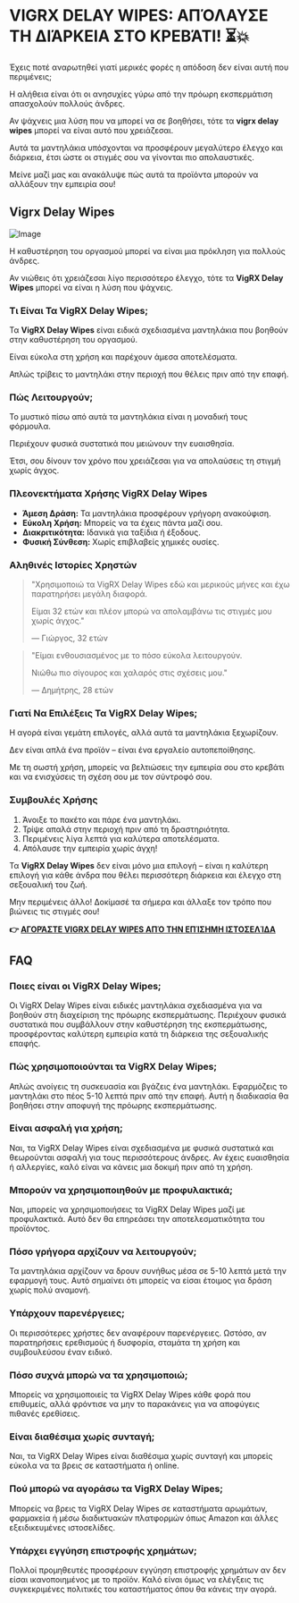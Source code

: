 # VIGRX DELAY WIPES: ΑΠΌΛΑΥΣΕ ΤΗ ΔΙΆΡΚΕΙΑ ΣΤΟ ΚΡΕΒΆΤΙ! ⏳💥

Έχεις ποτέ αναρωτηθεί γιατί μερικές φορές η απόδοση δεν είναι αυτή που περιμένεις; 

Η αλήθεια είναι ότι οι ανησυχίες γύρω από την πρόωρη εκσπερμάτιση απασχολούν πολλούς άνδρες. 

Αν ψάχνεις μια λύση που να μπορεί να σε βοηθήσει, τότε τα **vigrx delay wipes** μπορεί να είναι αυτό που χρειάζεσαι. 

Αυτά τα μαντηλάκια υπόσχονται να προσφέρουν μεγαλύτερο έλεγχο και διάρκεια, έτσι ώστε οι στιγμές σου να γίνονται πιο απολαυστικές. 

Μείνε μαζί μας και ανακάλυψε πώς αυτά τα προϊόντα μπορούν να αλλάξουν την εμπειρία σου!

## Vigrx Delay Wipes

![Image](https://www2.sellhealth.com/136/vigrx_delay_wipes_300x250-v2.png)

Η καθυστέρηση του οργασμού μπορεί να είναι μια πρόκληση για πολλούς άνδρες. 

Αν νιώθεις ότι χρειάζεσαι λίγο περισσότερο έλεγχο, τότε τα **VigRX Delay Wipes** μπορεί να είναι η λύση που ψάχνεις.

### Τι Είναι Τα VigRX Delay Wipes;

Τα **VigRX Delay Wipes** είναι ειδικά σχεδιασμένα μαντηλάκια που βοηθούν στην καθυστέρηση του οργασμού. 

Είναι εύκολα στη χρήση και παρέχουν άμεσα αποτελέσματα.

Απλώς τρίβεις το μαντηλάκι στην περιοχή που θέλεις πριν από την επαφή.

### Πώς Λειτουργούν;

Το μυστικό πίσω από αυτά τα μαντηλάκια είναι η μοναδική τους φόρμουλα. 

Περιέχουν φυσικά συστατικά που μειώνουν την ευαισθησία.

Έτσι, σου δίνουν τον χρόνο που χρειάζεσαι για να απολαύσεις τη στιγμή χωρίς άγχος.

### Πλεονεκτήματα Χρήσης VigRX Delay Wipes

- **Άμεση Δράση:** Τα μαντηλάκια προσφέρουν γρήγορη ανακούφιση.
- **Εύκολη Χρήση:** Μπορείς να τα έχεις πάντα μαζί σου.
- **Διακριτικότητα:** Ιδανικά για ταξίδια ή έξοδους.
- **Φυσική Σύνθεση:** Χωρίς επιβλαβείς χημικές ουσίες.

### Αληθινές Ιστορίες Χρηστών

> "Χρησιμοποιώ τα VigRX Delay Wipes εδώ και μερικούς μήνες και έχω παρατηρήσει μεγάλη διαφορά. 
>
> Είμαι 32 ετών και πλέον μπορώ να απολαμβάνω τις στιγμές μου χωρίς άγχος." 
>
> — Γιώργος, 32 ετών

> "Είμαι ενθουσιασμένος με το πόσο εύκολα λειτουργούν. 
>
> Νιώθω πιο σίγουρος και χαλαρός στις σχέσεις μου." 
>
> — Δημήτρης, 28 ετών

### Γιατί Να Επιλέξεις Τα VigRX Delay Wipes;

Η αγορά είναι γεμάτη επιλογές, αλλά αυτά τα μαντηλάκια ξεχωρίζουν. 

Δεν είναι απλά ένα προϊόν – είναι ένα εργαλείο αυτοπεποίθησης.

Με τη σωστή χρήση, μπορείς να βελτιώσεις την εμπειρία σου στο κρεβάτι και να ενισχύσεις τη σχέση σου με τον σύντροφό σου.

### Συμβουλές Χρήσης

1. Άνοιξε το πακέτο και πάρε ένα μαντηλάκι.
2. Τρίψε απαλά στην περιοχή πριν από τη δραστηριότητα.
3. Περιμένεις λίγα λεπτά για καλύτερα αποτελέσματα.
4. Απόλαυσε την εμπειρία χωρίς άγχη!

Τα **VigRX Delay Wipes** δεν είναι μόνο μια επιλογή – είναι η καλύτερη επιλογή για κάθε άνδρα που θέλει περισσότερη διάρκεια και έλεγχο στη σεξουαλική του ζωή.

Μην περιμένεις άλλο! Δοκίμασέ τα σήμερα και άλλαξε τον τρόπο που βιώνεις τις στιγμές σου!



**👉 [ΑΓΟΡΆΣΤΕ VIGRX DELAY WIPES ΑΠΌ ΤΗΝ ΕΠΊΣΗΜΗ ΙΣΤΟΣΕΛΊΔΑ](https://gchaffi.com/LSM9N2VV)**

## FAQ

### Ποιες είναι οι VigRX Delay Wipes;
Οι VigRX Delay Wipes είναι ειδικές μαντηλάκια σχεδιασμένα για να βοηθούν στη διαχείριση της πρόωρης εκσπερμάτωσης. Περιέχουν φυσικά συστατικά που συμβάλλουν στην καθυστέρηση της εκσπερμάτωσης, προσφέροντας καλύτερη εμπειρία κατά τη διάρκεια της σεξουαλικής επαφής.

### Πώς χρησιμοποιούνται τα VigRX Delay Wipes;
Απλώς ανοίγεις τη συσκευασία και βγάζεις ένα μαντηλάκι. Εφαρμόζεις το μαντηλάκι στο πέος 5-10 λεπτά πριν από την επαφή. Αυτή η διαδικασία θα βοηθήσει στην αποφυγή της πρόωρης εκσπερμάτωσης.

### Είναι ασφαλή για χρήση;
Ναι, τα VigRX Delay Wipes είναι σχεδιασμένα με φυσικά συστατικά και θεωρούνται ασφαλή για τους περισσότερους άνδρες. Αν έχεις ευαισθησία ή αλλεργίες, καλό είναι να κάνεις μια δοκιμή πριν από τη χρήση.

### Μπορούν να χρησιμοποιηθούν με προφυλακτικά;
Ναι, μπορείς να χρησιμοποιήσεις τα VigRX Delay Wipes μαζί με προφυλακτικά. Αυτό δεν θα επηρεάσει την αποτελεσματικότητα του προϊόντος.

### Πόσο γρήγορα αρχίζουν να λειτουργούν;
Τα μαντηλάκια αρχίζουν να δρουν συνήθως μέσα σε 5-10 λεπτά μετά την εφαρμογή τους. Αυτό σημαίνει ότι μπορείς να είσαι έτοιμος για δράση χωρίς πολύ αναμονή.

### Υπάρχουν παρενέργειες;
Οι περισσότερες χρήστες δεν αναφέρουν παρενέργειες. Ωστόσο, αν παρατηρήσεις ερεθισμούς ή δυσφορία, σταμάτα τη χρήση και συμβουλεύσου έναν ειδικό.

### Πόσο συχνά μπορώ να τα χρησιμοποιώ;
Μπορείς να χρησιμοποιείς τα VigRX Delay Wipes κάθε φορά που επιθυμείς, αλλά φρόντισε να μην το παρακάνεις για να αποφύγεις πιθανές ερεθίσεις.

### Είναι διαθέσιμα χωρίς συνταγή;
Ναι, τα VigRX Delay Wipes είναι διαθέσιμα χωρίς συνταγή και μπορείς εύκολα να τα βρεις σε καταστήματα ή online.

### Πού μπορώ να αγοράσω τα VigRX Delay Wipes;
Μπορείς να βρεις τα VigRX Delay Wipes σε καταστήματα αρωμάτων, φαρμακεία ή μέσω διαδικτυακών πλατφορμών όπως Amazon και άλλες εξειδικευμένες ιστοσελίδες.

### Υπάρχει εγγύηση επιστροφής χρημάτων;
Πολλοί προμηθευτές προσφέρουν εγγύηση επιστροφής χρημάτων αν δεν είσαι ικανοποιημένος με το προϊόν. Καλό είναι όμως να ελέγξεις τις συγκεκριμένες πολιτικές του καταστήματος όπου θα κάνεις την αγορά.